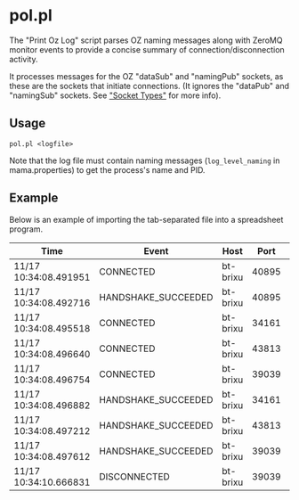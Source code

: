 # pol.pl

The "Print Oz Log" script parses OZ naming messages along with ZeroMQ monitor events to provide a concise summary of connection/disconnection activity.

It processes messages for the OZ "dataSub" and "namingPub" sockets, as these are the sockets that initiate connections.  (It ignores the "dataPub" and "namingSub" sockets.  See ["Socket Types"](Naming-Service.md#socket-types) for more info).   

## Usage

`pol.pl <logfile>`

Note that the log file must contain naming messages (`log_level_naming` in mama.properties) to get the process's name and PID.

## Example
Below is an example of importing the tab-separated file into a spreadsheet program.

Time | Event | Host  | Port | Prog | PID | fd
---- | ----- | ----- | ---- | ---- | --- | ---
11/17 10:34:08.491951|CONNECTED|bt-brixu|40895|nsd|157751|30
11/17 10:34:08.492716|HANDSHAKE_SUCCEEDED|bt-brixu|40895|nsd|157751|30
11/17 10:34:08.495518|CONNECTED|bt-brixu|34161|tpsdaemon|157776|32
11/17 10:34:08.496640|CONNECTED|bt-brixu|43813|svr_state_mon|157774|34
11/17 10:34:08.496754|CONNECTED|bt-brixu|39039|check_status|157778|28
11/17 10:34:08.496882|HANDSHAKE_SUCCEEDED|bt-brixu|34161|tpsdaemon|157776|32
11/17 10:34:08.497212|HANDSHAKE_SUCCEEDED|bt-brixu|43813|svr_state_mon|157774|34
11/17 10:34:08.497612|HANDSHAKE_SUCCEEDED|bt-brixu|39039|check_status|157778|28
11/17 10:34:10.666831|DISCONNECTED|bt-brixu|39039|check_status|157778|28
